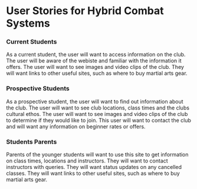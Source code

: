 # User Stories for Hybrid Combat Systems

### Current Students
As a current student, the user will want to access information on the club. The
user will be aware of the webiste and familiar with the information it offers.
The user will want to see images and video clips of the club. They will want links
to other useful sites, such as where to buy martial arts gear.

### Prospective Students
As a prospective student, the user will want to find out information about the club. 
The user will want to see club locations, class times and the clubs cultural ethos. 
The user will want to see images and video clips of the club to determine if they would like to join.
This user will want to contact the club and will want any information on beginner rates or offers.

### Students Parents
Parents of the younger students will want to use this site to get information on class times, locations
and instructors. They will want to contact instructors with queries. They will want status updates on 
any cancelled classes. They will want links to other useful sites, such as where to buy martial arts gear.